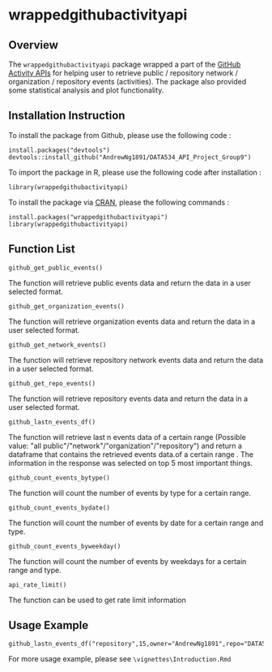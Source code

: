 # wrappedgithubactivityapi

## Overview


The `wrappedgithubactivityapi` package wrapped a part of the [GitHub Activity APIs](https://docs.github.com/en/rest/reference/activity) for helping user to retrieve public / repository network / organization / repository events (activities). The package also provided some statistical analysis and plot functionality.

## Installation Instruction

To install the package from Github, please use the following code :


    install.packages("devtools")
    devtools::install_github("AndrewNg1891/DATA534_API_Project_Group9")


To import the package in R, please use the following code after installation :


    library(wrappedgithubactivityapi)


To install the package via [CRAN](https://cran.r-project.org/), please the following commands :

    install.packages("wrappedgithubactivityapi")
    library(wrappedgithubactivityapi)

## Function List

`github_get_public_events()`

The function will retrieve public events data and return the data in a user selected format.

`github_get_organization_events()`

The function will retrieve organization events data and return the data in a user selected format.

`github_get_network_events()`

The function will retrieve repository network events data and return the data in a user selected format.

`github_get_repo_events()`

The function will retrieve repository events data and return the data in a user selected format.

`github_lastn_events_df()`

The function will retrieve last n events data of a certain range (Possible value: "all public"/"network"/"organization"/"repository") and return a dataframe that contains the retrieved events data.of a certain range . The information in the response was selected on top 5 most important things. 

`github_count_events_bytype()`

The function will count the number of events by type for a certain range.

`github_count_events_bydate()`

The function will count the number of events by date for a certain range and type.

`github_count_events_byweekday()`

The function will count the number of events by weekdays for a certain range and type.

`api_rate_limit()`

The function can be used to get rate limit information

## Usage Example

    github_lastn_events_df("repository",15,owner="AndrewNg1891",repo="DATA534_API_Project_Group9")

For more usage example, please see `\vignettes\Introduction.Rmd`
